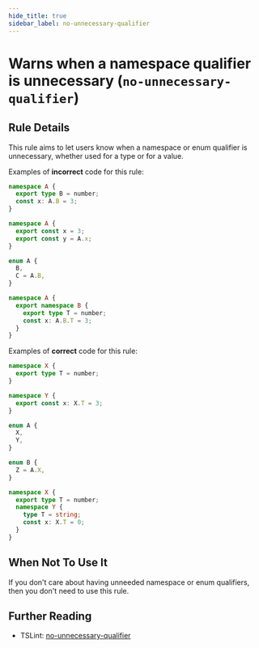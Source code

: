 ```yaml
---
hide_title: true
sidebar_label: no-unnecessary-qualifier
---
```


# Warns when a namespace qualifier is unnecessary (`no-unnecessary-qualifier`)

## Rule Details

This rule aims to let users know when a namespace or enum qualifier is unnecessary,
whether used for a type or for a value.

Examples of **incorrect** code for this rule:

```ts
namespace A {
  export type B = number;
  const x: A.B = 3;
}
```

```ts
namespace A {
  export const x = 3;
  export const y = A.x;
}
```

```ts
enum A {
  B,
  C = A.B,
}
```

```ts
namespace A {
  export namespace B {
    export type T = number;
    const x: A.B.T = 3;
  }
}
```

Examples of **correct** code for this rule:

```ts
namespace X {
  export type T = number;
}

namespace Y {
  export const x: X.T = 3;
}
```

```ts
enum A {
  X,
  Y,
}

enum B {
  Z = A.X,
}
```

```ts
namespace X {
  export type T = number;
  namespace Y {
    type T = string;
    const x: X.T = 0;
  }
}
```

## When Not To Use It

If you don't care about having unneeded namespace or enum qualifiers, then you don't need to use this rule.

## Further Reading

- TSLint: [no-unnecessary-qualifier](https://palantir.github.io/tslint/rules/no-unnecessary-qualifier/)
